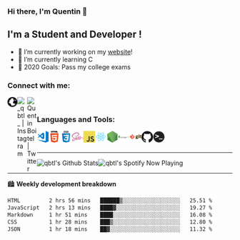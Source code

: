 ### Hi there, I'm Quentin 👋

## I'm a Student and Developer !
- 🔭 I’m currently working on my [website]!
- 🌱 I’m currently learning C
- 🥅 2020 Goals: Pass my college exams

### Connect with me:

[<img align="left" alt="quentinboitel.netlify.app" width="22px" src="https://raw.githubusercontent.com/iconic/open-iconic/master/svg/globe.svg" />][website]
[<img align="left" alt="_qbtl_ | Instagram" width="22px" src="https://cdn.jsdelivr.net/npm/simple-icons@v3/icons/instagram.svg" />][instagram]
[<img align="left" alt="Quentin Boitel | Twitter" width="22px" src="https://cdn.jsdelivr.net/npm/simple-icons@v3/icons/twitter.svg" />][twitter]

<br />

### Languages and Tools:

[<img align="left" alt="Visual Studio Code" width="26px" src="https://raw.githubusercontent.com/github/explore/80688e429a7d4ef2fca1e82350fe8e3517d3494d/topics/visual-studio-code/visual-studio-code.png" />][vs-code]
[<img align="left" alt="HTML5" width="26px" src="https://raw.githubusercontent.com/github/explore/80688e429a7d4ef2fca1e82350fe8e3517d3494d/topics/html/html.png" />][html5]
[<img align="left" alt="CSS3" width="26px" src="https://raw.githubusercontent.com/github/explore/80688e429a7d4ef2fca1e82350fe8e3517d3494d/topics/css/css.png" />][css3]
[<img align="left" alt="Sass" width="26px" src="https://raw.githubusercontent.com/github/explore/80688e429a7d4ef2fca1e82350fe8e3517d3494d/topics/sass/sass.png" />][sass]
[<img align="left" alt="JavaScript" width="26px" src="https://raw.githubusercontent.com/github/explore/80688e429a7d4ef2fca1e82350fe8e3517d3494d/topics/javascript/javascript.png" />][js]
[<img align="left" alt="React" width="26px" src="https://raw.githubusercontent.com/github/explore/80688e429a7d4ef2fca1e82350fe8e3517d3494d/topics/react/react.png" />][react]
[<img align="left" alt="Node.js" width="26px" src="https://raw.githubusercontent.com/github/explore/80688e429a7d4ef2fca1e82350fe8e3517d3494d/topics/nodejs/nodejs.png" />][node]
[<img align="left" alt="MongoDB" width="26px" src="https://raw.githubusercontent.com/github/explore/80688e429a7d4ef2fca1e82350fe8e3517d3494d/topics/mongodb/mongodb.png" />][mongo]
[<img align="left" alt="Git" width="26px" src="https://raw.githubusercontent.com/github/explore/80688e429a7d4ef2fca1e82350fe8e3517d3494d/topics/git/git.png" />][git]
[<img align="left" alt="GitHub" width="26px" src="https://raw.githubusercontent.com/github/explore/78df643247d429f6cc873026c0622819ad797942/topics/github/github.png" />][github]
[<img align="left" alt="Terminal" width="26px" src="https://raw.githubusercontent.com/github/explore/80688e429a7d4ef2fca1e82350fe8e3517d3494d/topics/terminal/terminal.png" />][terminal]

<br />
<br />

---

<img align="left" alt="qbtl's Github Stats" src="https://github-readme-stats.codestackr.vercel.app/api?username=qbtl&show_icons=true&hide_border=true&hide=stars,contribs&include_all_commits=true" /><img alt="qbtl's Spotify Now Playing" src="https://spotify-github-profile.vercel.app/api/view.svg?uid=tintin1789&cover_image=false" />

---
🏙 **Weekly development breakdown**
<!--START_SECTION:waka-->
```text
HTML         2 hrs 56 mins   ██████▒░░░░░░░░░░░░░░░░░░   25.51 % 
JavaScript   2 hrs 13 mins   ████▓░░░░░░░░░░░░░░░░░░░░   19.27 % 
Markdown     1 hr 51 mins    ████░░░░░░░░░░░░░░░░░░░░░   16.08 % 
CSS          1 hr 28 mins    ███▒░░░░░░░░░░░░░░░░░░░░░   12.80 % 
JSON         1 hr 18 mins    ██▓░░░░░░░░░░░░░░░░░░░░░░   11.32 % 
```
<!--END_SECTION:waka-->

[website]: https://quentinboitel.netlify.app
[instagram]: https://www.instagram.com/_qbtl_
[twitter]: https://www.twitter.com/qbtl2
[vs-code]: https://code.visualstudio.com
[html5]: https://developer.mozilla.org/en-US/docs/Web/Guide/HTML/HTML5
[github]: https://www.github.com
[css3]: https://developer.mozilla.org/en-US/docs/Web/CSS
[js]: https://developer.mozilla.org/en-US/docs/Web/JavaScript
[sass]: https://www.sass-lang.com
[node]: https://www.nodejs.org/en/
[react]: https://www.reactjs.org
[terminal]: https://en.wikipedia.org/wiki/Bash_(Unix_shell)
[git]: https://www.git-scm.com
[mongo]: https://www.mongodb.com
